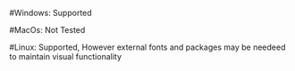 #Windows: Supported

#MacOs:   Not Tested

#Linux:   Supported, However external fonts and packages may be needeed to maintain visual functionality

